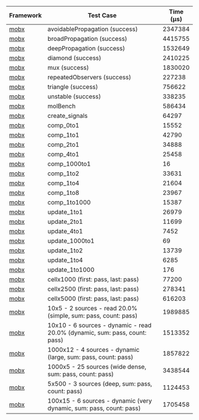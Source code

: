 | Framework | Test Case | Time (μs) |
| --- | --- | --- |
| [mobx](https://github.com/mobxjs/mobx.dart) | avoidablePropagation (success) | 2347384 |
| [mobx](https://github.com/mobxjs/mobx.dart) | broadPropagation (success) | 4415755 |
| [mobx](https://github.com/mobxjs/mobx.dart) | deepPropagation (success) | 1532649 |
| [mobx](https://github.com/mobxjs/mobx.dart) | diamond (success) | 2410225 |
| [mobx](https://github.com/mobxjs/mobx.dart) | mux (success) | 1830020 |
| [mobx](https://github.com/mobxjs/mobx.dart) | repeatedObservers (success) | 227238 |
| [mobx](https://github.com/mobxjs/mobx.dart) | triangle (success) | 756622 |
| [mobx](https://github.com/mobxjs/mobx.dart) | unstable (success) | 338235 |
| [mobx](https://github.com/mobxjs/mobx.dart) | molBench | 586434 |
| [mobx](https://github.com/mobxjs/mobx.dart) | create_signals | 64297 |
| [mobx](https://github.com/mobxjs/mobx.dart) | comp_0to1 | 15552 |
| [mobx](https://github.com/mobxjs/mobx.dart) | comp_1to1 | 42790 |
| [mobx](https://github.com/mobxjs/mobx.dart) | comp_2to1 | 34888 |
| [mobx](https://github.com/mobxjs/mobx.dart) | comp_4to1 | 25458 |
| [mobx](https://github.com/mobxjs/mobx.dart) | comp_1000to1 | 16 |
| [mobx](https://github.com/mobxjs/mobx.dart) | comp_1to2 | 33631 |
| [mobx](https://github.com/mobxjs/mobx.dart) | comp_1to4 | 21604 |
| [mobx](https://github.com/mobxjs/mobx.dart) | comp_1to8 | 23967 |
| [mobx](https://github.com/mobxjs/mobx.dart) | comp_1to1000 | 15387 |
| [mobx](https://github.com/mobxjs/mobx.dart) | update_1to1 | 26979 |
| [mobx](https://github.com/mobxjs/mobx.dart) | update_2to1 | 11699 |
| [mobx](https://github.com/mobxjs/mobx.dart) | update_4to1 | 7452 |
| [mobx](https://github.com/mobxjs/mobx.dart) | update_1000to1 | 69 |
| [mobx](https://github.com/mobxjs/mobx.dart) | update_1to2 | 13739 |
| [mobx](https://github.com/mobxjs/mobx.dart) | update_1to4 | 6285 |
| [mobx](https://github.com/mobxjs/mobx.dart) | update_1to1000 | 176 |
| [mobx](https://github.com/mobxjs/mobx.dart) | cellx1000 (first: pass, last: pass) | 77200 |
| [mobx](https://github.com/mobxjs/mobx.dart) | cellx2500 (first: pass, last: pass) | 278341 |
| [mobx](https://github.com/mobxjs/mobx.dart) | cellx5000 (first: pass, last: pass) | 616203 |
| [mobx](https://github.com/mobxjs/mobx.dart) | 10x5 - 2 sources - read 20.0% (simple, sum: pass, count: pass) | 1989885 |
| [mobx](https://github.com/mobxjs/mobx.dart) | 10x10 - 6 sources - dynamic - read 20.0% (dynamic, sum: pass, count: pass) | 1513352 |
| [mobx](https://github.com/mobxjs/mobx.dart) | 1000x12 - 4 sources - dynamic (large, sum: pass, count: pass) | 1857822 |
| [mobx](https://github.com/mobxjs/mobx.dart) | 1000x5 - 25 sources (wide dense, sum: pass, count: pass) | 3438544 |
| [mobx](https://github.com/mobxjs/mobx.dart) | 5x500 - 3 sources (deep, sum: pass, count: pass) | 1124453 |
| [mobx](https://github.com/mobxjs/mobx.dart) | 100x15 - 6 sources - dynamic (very dynamic, sum: pass, count: pass) | 1705458 |
